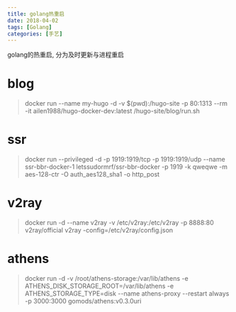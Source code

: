```yaml
---
title: golang热重启
date: 2018-04-02
tags: [Golang]
categories: [手艺]
---
```

golang的热重启, 分为及时更新与进程重启

<!-- more -->

# blog
> docker run --name my-hugo -d -v $(pwd):/hugo-site -p 80:1313 --rm -it ailen1988/hugo-docker-dev:latest /hugo-site/blog/run.sh

# ssr
> docker run --privileged -d -p 1919:1919/tcp -p 1919:1919/udp --name ssr-bbr-docker-1 letssudormrf/ssr-bbr-docker -p 1919 -k qweqwe -m aes-128-ctr -O auth_aes128_sha1 -o http_post

# v2ray
> docker run -d --name v2ray -v /etc/v2ray:/etc/v2ray -p 8888:80 v2ray/official v2ray -config=/etc/v2ray/config.json

# athens
> docker run -d -v /root/athens-storage:/var/lib/athens  -e ATHENS_DISK_STORAGE_ROOT=/var/lib/athens -e ATHENS_STORAGE_TYPE=disk  --name athens-proxy  --restart always -p 3000:3000    gomods/athens:v0.3.0uri


